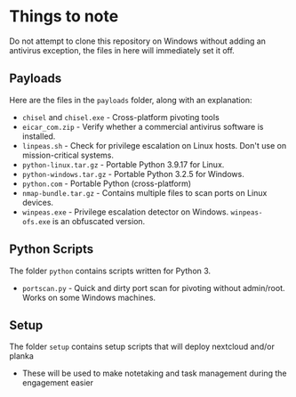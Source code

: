 # Things to note
Do not attempt to clone this repository on Windows without adding an antivirus exception, the files in here will immediately set it off.

## Payloads
Here are the files in the `payloads` folder, along with an explanation:
 - `chisel` and `chisel.exe` - Cross-platform pivoting tools
 - `eicar_com.zip` - Verify whether a commercial antivirus software is installed.
 - `linpeas.sh` - Check for privilege escalation on Linux hosts. Don't use on mission-critical systems.
 - `python-linux.tar.gz` - Portable Python 3.9.17 for Linux.
 - `python-windows.tar.gz` - Portable Python 3.2.5 for Windows.
 - `python.com` - Portable Python (cross-platform)
 - `nmap-bundle.tar.gz` - Contains multiple files to scan ports on Linux devices.
 - `winpeas.exe` - Privilege escalation detector on Windows. `winpeas-ofs.exe` is an obfuscated version.

## Python Scripts
The folder `python` contains scripts written for Python 3.
 - `portscan.py` - Quick and dirty port scan for pivoting without admin/root. Works on some Windows machines.


## Setup
The folder `setup` contains setup scripts that will deploy nextcloud and/or planka
 - These will be used to make notetaking and task management during the engagement easier
